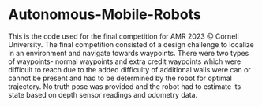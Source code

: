 # Autonomous-Mobile-Robots
This is the code used for the final competition for AMR 2023 @ Cornell University. 
The final competition consisted of a design challenge to localize in an environment and navigate towards waypoints. There were two types of waypoints- normal waypoints and extra credit waypoints which were difficult to reach due to the added difficulty of additional walls were can or cannot be present and had to be determined by the robot for optimal trajectory.
No truth pose was provided and the robot had to estimate its state based on depth sensor readings and odometry data.
